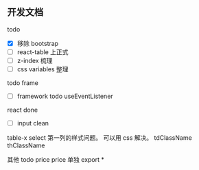 ## 开发文档

todo

- [x] 移除 bootstrap
- [ ] react-table 上正式
- [ ] z-index 梳理
- [ ] css variables 整理

todo frame

- [ ] framework todo useEventListener

react done

- [ ] input clean

table-x
select 第一列的样式问题。 可以用 css 解决。 tdClassName thClassName

其他
todo price
price 单独
export *
